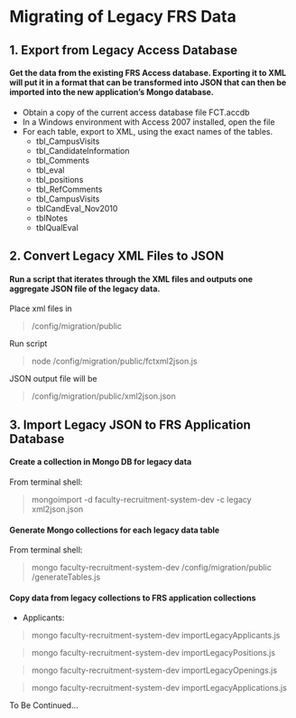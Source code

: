 # Migrating of Legacy FRS Data

## 1. Export from Legacy Access Database
#### Get the data from the existing FRS Access database. Exporting it to XML will put it in a format that can be transformed into JSON that can then be imported into the new application’s Mongo database.

* Obtain a copy of the current access database file FCT.accdb
* In a Windows environment with Access 2007 installed, open the file
* For each table, export to XML, using the exact names of the tables.
	* tbl_CampusVisits
	* tbl_CandidateInformation
	* tbl_Comments
	* tbl_eval
	* tbl_positions
	* tbl_RefComments
	* tbl_CampusVisits
	* tblCandEval_Nov2010
	* tblNotes
	* tblQualEval

## 2. Convert Legacy XML Files to JSON
#### Run a script that iterates through the XML files and outputs one aggregate JSON file of the legacy data.

Place xml files in

> /config/migration/public

Run script

> node /config/migration/public/fctxml2json.js

JSON output file will be

> /config/migration/public/xml2json.json

## 3. Import Legacy JSON to FRS Application Database
#### Create a collection in Mongo DB for legacy data
From terminal shell:

> mongoimport -d faculty-recruitment-system-dev -c legacy xml2json.json

#### Generate Mongo collections for each legacy data table
From terminal shell:

> mongo faculty-recruitment-system-dev  /config/migration/public /generateTables.js

#### Copy data from legacy collections to FRS application collections

* Applicants:

> mongo faculty-recruitment-system-dev importLegacyApplicants.js

> mongo faculty-recruitment-system-dev importLegacyPositions.js

> mongo faculty-recruitment-system-dev importLegacyOpenings.js

> mongo faculty-recruitment-system-dev importLegacyApplications.js

To Be Continued...